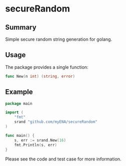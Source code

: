# secureRandom

## Summary

Simple secure random string generation for golang.


## Usage

The package provides a single function:
```go
func New(n int) (string, error)
```

## Example

```go
package main

import (
	"fmt"
	srand "github.com/myENA/secureRandom"
)

func main() {
	s, err := srand.New(16)
	fmt.Println(s, err)
}
```

Please see the code and test case for more information.